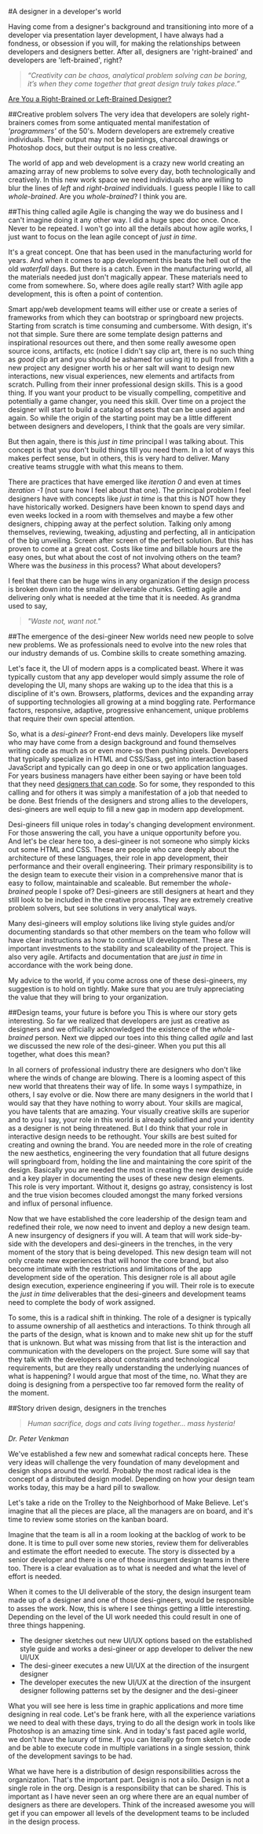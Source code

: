 #A designer in a developer's world

Having come from a designer's background and transitioning into more of a developer via presentation layer development, I have always had a fondness, or obsession if you will, for making the relationships between developers and designers better. After all, designers are 'right-brained' and developers are 'left-brained', right? 

> *“Creativity can be chaos, analytical problem solving can be boring, it’s when they come together that great design truly takes place.”*

[Are You a Right-Brained or Left-Brained Designer?](http://goo.gl/LodHH)

##Creative problem solvers
The very idea that developers are solely right-brainers comes from some antiquated mental manifestation of *'programmers'* of the 50's. Modern developers are extremely creative individuals. Their output may not be paintings, charcoal drawings or Photoshop docs, but their output is no less creative. 

The world of app and web development is a crazy new world creating an amazing array of new problems to solve every day, both technologically and creatively. In this new work space we need individuals who are willing to blur the lines of *left* and *right-brained* individuals. I guess people I like to call *whole-brained*. Are you *whole-brained*? I think you are. 

##This thing called agile
Agile is changing the way we do business and I can't imagine doing it any other way. I did a huge spec doc once. Once. Never to be repeated. I won't go into all the details about how agile works, I just want to focus on the lean agile concept of *just in time*.

It's a great concept. One that has been used in the manufacturing world for years. And when it comes to app development this beats the hell out of the old *waterfall* days. But there is a catch. Even in the manufacturing world, all the materials needed just don't magically appear. These materials need to come from somewhere. So, where does agile really start? With agile app development, this is often a point of contention.  

Smart app/web development teams will either use or create a series of frameworks from which they can bootstrap or springboard new projects. Starting from scratch is time consuming and cumbersome. With design, it's not that simple. Sure there are some template design patterns and inspirational resources out there, and then some really awesome open source icons, artifacts, etc (notice I didn't say clip art, there is no such thing as *good* clip art and you should be ashamed for using it) to pull from. With a new project any designer worth his or her salt will want to design new interactions, new visual experiences, new elements and artifacts from scratch. Pulling from their inner professional design skills. This is a good thing. If you want your product to be visually compelling, competitive and potentially a game changer, you need this skill. Over time on a project the designer will start to build a catalog of assets that can be used again and again. So while the origin of the starting point may be a little different between designers and developers, I think that the goals are very similar. 

But then again, there is this *just in time* principal I was talking about. This concept is that you don't build things till you need them. In a lot of ways this makes perfect sense, but in others, this is very hard to deliver. Many creative teams struggle with what this means to them. 

There are practices that have emerged like *iteration 0* and even at times *iteration -1* (not sure how I feel about that one). The principal problem I feel designers have with concepts like *just in time* is that this is NOT how they have historically worked. Designers have been known to spend days and even weeks locked in a room with themselves and maybe a few other designers, chipping away at the perfect solution. Talking only among themselves, reviewing, tweaking, adjusting and perfecting, all in anticipation of the big unveiling. Screen after screen of the perfect solution. But this has proven to come at a great cost. Costs like time and billable hours are the easy ones, but what about the cost of not involving others on the team? Where was the *business* in this process? What about developers?  

I feel that there can be huge wins in any organization if the design process is broken down into the smaller deliverable chunks. Getting agile and delivering only what is needed at the time that it is needed. As grandma used to say, 
>*"Waste not, want not."*

##The emergence of the desi-gineer
New worlds need new people to solve new problems. We as professionals need to evolve into the new roles that our industry demands of us. Combine skills to create something amazing. 

Let's face it, the UI of modern apps is a complicated beast. Where it was typically custom that any app developer would simply assume the role of developing the UI, many shops are waking up to the idea that this is a discipline of it's own. Browsers, platforms, devices and the expanding array of supporting technologies all growing at a mind boggling rate. Performance factors, responsive, adaptive, progressive enhancement, unique problems that require their own special attention. 

So, what is a *desi-gineer*? Front-end devs mainly. Developers like myself who may have come from a design background and found themselves writing code as much as or even more-so then pushing pixels. Developers that typically specialize in HTML and CSS/Sass, get into interaction based JavaScript and typically can go deep in one or two application languages. For years business managers have either been saying or have been told that they need [designers that can code](http://goo.gl/50arY). So for some, they responded to this calling and for others it was simply a manifestation of a job that needed to be done. Best friends of the designers and strong allies to the developers, desi-gineers are well equip to fill a new gap in modern app development.

Desi-gineers fill unique roles in today's changing development environment. For those answering the call, you have a unique opportunity before you. And let's be clear here too, a desi-gineer is not someone who simply kicks out some HTML and CSS. These are people who care deeply about the architecture of these languages, their role in app development, their performance and their overall engineering. Their primary responsibility is to the design team to execute their vision in a comprehensive manor that is easy to follow, maintainable and scaleable. But remember the *whole-brained* people I spoke of? Desi-gineers are still designers at heart and they still look to be included in the creative process. They are extremely creative problem solvers, but see solutions in very analytical ways.
 
Many desi-gineers will employ solutions like living style guides and/or documenting standards so that other members on the team who follow will have clear instructions as how to continue UI development. These are important investments to the stability and scaleability of the project. This is also very agile. Artifacts and documentation that are *just in time* in accordance with the work being done. 

My advice to the world, if you come across one of these desi-gineers, my suggestion is to hold on tightly. Make sure that you are truly appreciating the value that they will bring to your organization. 

##Design teams, your future is before you
This is where our story gets interesting. So far we realized that developers are just as creative as designers and we officially acknowledged the existence of the *whole-brained* person. Next we dipped our toes into this thing called *agile* and last we discussed the new role of the desi-gineer. When you put this all together, what does this mean?

In all corners of professional industry there are designers who don't like where the winds of change are blowing. There is a looming aspect of this new world that threatens their way of life. In some ways I sympathize, in others, I say evolve or die. Now there are many designers in the world that I would say that they have nothing to worry about. Your skills are magical, you have talents that are amazing. Your visually creative skills are superior and to you I say, your role in this world is already solidified and your identity as a designer is not being threatened. But I do think that your role in interactive design needs to be rethought. Your skills are best suited for creating and owning the brand. You are needed more in the role of creating the new aesthetics, engineering the very foundation that all future designs will springboard from, holding the line and maintaining the core spirit of the design. Basically you are needed the most in creating the new design guide and a key player in documenting the uses of these new design elements. This role is very important. Without it, designs go astray, consistency is lost and the true vision becomes clouded amongst the many forked versions and influx of personal influence.

Now that we have established the core leadership of the design team and redefined their role, we now need to invent and deploy a new design team. A new insurgency of designers if you will. A team that will work side-by-side with the developers and desi-gineers in the trenches, in the very moment of the story that is being developed. This new design team will not only create new experiences that will honor the core brand, but also become intimate with the restrictions and limitations of the app development side of the operation. This designer role is all about agile design execution, experience engineering if you will. Their role is to execute the *just in time* deliverables that the desi-gineers and development teams need to complete the body of work assigned.  

To some, this is a radical shift in thinking. The role of a designer is typically to assume ownership of all aesthetics and interactions. To think through all the parts of the design, what is known and to make new shit up for the stuff that is unknown. But what was missing from that list is the interaction and communication with the developers on the project. Sure some will say that they talk with the developers about constraints and technological requirements, but are they really understanding the underlying nuances of what is happening? I would argue that most of the time, no. What they are doing is designing from a perspective too far removed form the reality of the moment. 

##Story driven design, designers in the trenches 
> *Human sacrifice, dogs and cats living together... mass hysteria!*

*Dr. Peter Venkman*

We've established a few new and somewhat radical concepts here. These very ideas will challenge the very foundation of many development and design shops around the world. Probably the most radical idea is the concept of a distributed design model. Depending on how your design team works today, this may be a hard pill to swallow. 

Let's take a ride on the Trolley to the Neighborhood of Make Believe. Let's imagine that all the pieces are place, all the managers are on board, and it's time to review some stories on the kanban board. 

Imagine that the team is all in a room looking at the backlog of work to be done. It is time to pull over some new stories, review them for deliverables and estimate the effort needed to execute. The story is dissected by a senior developer and there is one of those insurgent design teams in there too. There is a clear evaluation as to what is needed and what the level of effort is needed. 

When it comes to the UI deliverable of the story, the design insurgent team made up of a designer and one of those desi-gineers, would be responsible to asses the work. Now, this is where I see things getting a little interesting. Depending on the level of the UI work needed this could result in one of three things happening. 

* The designer sketches out new UI/UX options based on the established style guide and works a desi-gineer or app developer to deliver the new UI/UX
* The desi-gineer executes a new UI/UX at the direction of the insurgent designer
* The developer executes the new UI/UX at the direction of the insurgent designer following patterns set by the designer and the desi-gineer

What you will see here is less time in graphic applications and more time designing in real code. Let's be frank here, with all the experience variations we need to deal with these days, trying to do all the design work in tools like Photoshop is an amazing time sink. And in today's fast paced agile world, we don't have the luxury of time. If you can literally go from sketch to code and be able to execute code in multiple variations in a single session, think of the development savings to be had. 

What we have here is a distribution of design responsibilities across the organization. That's the important part. Design is not a silo. Design is not a single role in the org. Design is a responsibility that can be shared. This is important as I have never seen an org where there are an equal number of designers as there are developers. Think of the increased awesome you will get if you can empower all levels of the development teams to be included in the design process.